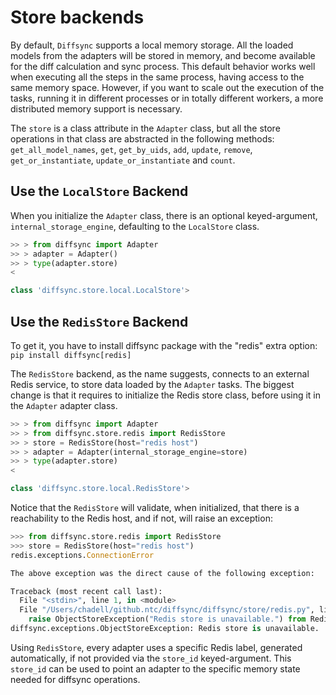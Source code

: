 # Store backends

By default, `Diffsync` supports a local memory storage. All the loaded models from the adapters will be stored in memory, and become available for the diff calculation and sync process. This default behavior works well when executing all the steps in the same process, having access to the same memory space. However, if you want to scale out the execution of the tasks, running it in different processes or in totally different workers, a more distributed memory support is necessary.

The `store` is a class attribute in the `Adapter` class, but all the store operations in that class are abstracted in the following methods: `get_all_model_names`, `get`, `get_by_uids`, `add`, `update`, `remove`, `get_or_instantiate`, `update_or_instantiate` and `count`.

## Use the `LocalStore` Backend

When you initialize the `Adapter` class, there is an optional keyed-argument, `internal_storage_engine`, defaulting to the `LocalStore` class.

```python
>> > from diffsync import Adapter
>> > adapter = Adapter()
>> > type(adapter.store)
<

class 'diffsync.store.local.LocalStore'>
```

## Use the `RedisStore` Backend

To get it, you have to install diffsync package with the "redis" extra option: `pip install diffsync[redis]`

The `RedisStore` backend, as the name suggests, connects to an external Redis service, to store data loaded by the `Adapter` tasks. The biggest change is that it requires to initialize the Redis store class, before using it in the `Adapter` adapter class.

```python
>> > from diffsync import Adapter
>> > from diffsync.store.redis import RedisStore
>> > store = RedisStore(host="redis host")
>> > adapter = Adapter(internal_storage_engine=store)
>> > type(adapter.store)
<

class 'diffsync.store.local.RedisStore'>
```

Notice that the `RedisStore` will validate, when initialized, that there is a reachability to the Redis host, and if not, will raise an exception:

```python
>>> from diffsync.store.redis import RedisStore
>>> store = RedisStore(host="redis host")
redis.exceptions.ConnectionError

The above exception was the direct cause of the following exception:

Traceback (most recent call last):
  File "<stdin>", line 1, in <module>
  File "/Users/chadell/github.ntc/diffsync/diffsync/store/redis.py", line 34, in __init__
    raise ObjectStoreException("Redis store is unavailable.") from RedisConnectionError
diffsync.exceptions.ObjectStoreException: Redis store is unavailable.
```

Using `RedisStore`, every adapter uses a specific Redis label, generated automatically, if not provided via the `store_id` keyed-argument. This `store_id` can be used to point an adapter to the specific memory state needed for diffsync operations.
